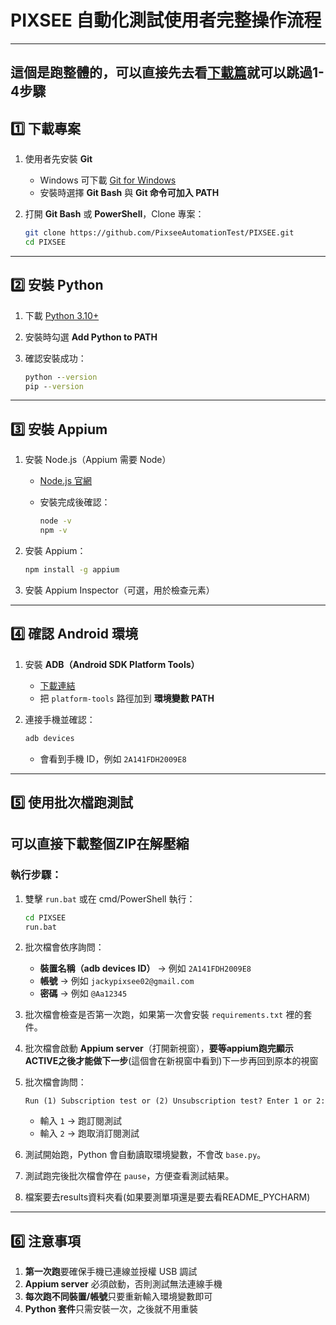 


# PIXSEE 自動化測試使用者完整操作流程
---
## 這個是跑整體的，可以直接先去看[下載篇](https://docs.google.com/document/d/1ItL32rgG6MNTK-BSXAnEmVTSNSz00fPfkFMwrz_ic6Q/edit?tab=t.0)就可以跳過1-4步驟

## 1️⃣ 下載專案

1. 使用者先安裝 **Git**

   * Windows 可下載 [Git for Windows](https://git-scm.com/download/win)
   * 安裝時選擇 **Git Bash** 與 **Git 命令可加入 PATH**

2. 打開 **Git Bash** 或 **PowerShell**，Clone 專案：

   ```bash
   git clone https://github.com/PixseeAutomationTest/PIXSEE.git
   cd PIXSEE
   ```

---

## 2️⃣ 安裝 Python

1. 下載 [Python 3.10+](https://www.python.org/downloads/windows/)
2. 安裝時勾選 **Add Python to PATH**
3. 確認安裝成功：

   ```cmd
   python --version
   pip --version
   ```

---

## 3️⃣ 安裝 Appium

1. 安裝 Node.js（Appium 需要 Node）

   * [Node.js 官網](https://nodejs.org/)
   * 安裝完成後確認：

     ```cmd
     node -v
     npm -v
     ```

2. 安裝 Appium：

   ```cmd
   npm install -g appium
   ```

3. 安裝 Appium Inspector（可選，用於檢查元素）

---

## 4️⃣ 確認 Android 環境

1. 安裝 **ADB（Android SDK Platform Tools）**

   * [下載連結](https://developer.android.com/studio/releases/platform-tools)
   * 把 `platform-tools` 路徑加到 **環境變數 PATH**

2. 連接手機並確認：

   ```cmd
   adb devices
   ```

   * 會看到手機 ID，例如 `2A141FDH2009E8`

---

## 5️⃣ 使用批次檔跑測試

## 可以直接下載整個ZIP在解壓縮

### 執行步驟：

1. 雙擊 `run.bat` 或在 cmd/PowerShell 執行：

   ```cmd
   cd PIXSEE
   run.bat
   ```

2. 批次檔會依序詢問：

   * **裝置名稱（adb devices ID）** → 例如 `2A141FDH2009E8`
   * **帳號** → 例如 `jackypixsee02@gmail.com`
   * **密碼** → 例如 `@Aa12345`

3. 批次檔會檢查是否第一次跑，如果第一次會安裝 `requirements.txt` 裡的套件。

4. 批次檔會啟動 **Appium server**（打開新視窗），**要等appium跑完顯示ACTIVE之後才能做下一步**(這個會在新視窗中看到)下一步再回到原本的視窗

5. 批次檔會詢問：

   ```
   Run (1) Subscription test or (2) Unsubscription test? Enter 1 or 2:
   ```

   * 輸入 `1` → 跑訂閱測試
   * 輸入 `2` → 跑取消訂閱測試

6. 測試開始跑，Python 會自動讀取環境變數，不會改 `base.py`。

7. 測試跑完後批次檔會停在 `pause`，方便查看測試結果。
   
8. 檔案要去results資料夾看(如果要測單項還是要去看README_PYCHARM)

---

## 6️⃣ 注意事項

1. **第一次跑**要確保手機已連線並授權 USB 調試
2. **Appium server** 必須啟動，否則測試無法連線手機
3. **每次跑不同裝置/帳號**只要重新輸入環境變數即可
4. **Python 套件**只需安裝一次，之後就不用重裝


